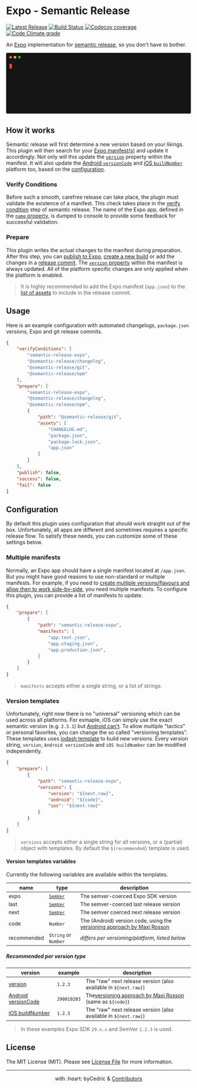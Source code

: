 # Expo - Semantic Release

[![Latest Release](https://img.shields.io/github/release/byCedric/semantic-release-expo/all.svg?style=flat-square)](https://github.com/byCedric/semantic-release-expo/releases)
[![Build Status](https://img.shields.io/travis/com/byCedric/semantic-release-expo/master.svg?style=flat-square)](https://travis-ci.com/byCedric/semantic-release-expo)
[![Codecov coverage](https://img.shields.io/codecov/c/github/byCedric/semantic-release-expo.svg?style=flat-square)](https://codecov.io/gh/byCedric/semantic-release-expo)
[![Code Climate grade](https://img.shields.io/codeclimate/maintainability/byCedric/semantic-release-expo.svg?style=flat-square)](https://codeclimate.com/github/byCedric/semantic-release-expo)

An [Expo][expo] implementation for [semantic release][semantic-release], so you don't have to bother.

![Example](docs/terminal.svg)

## How it works

Semantic release will first determine a new version based on your likings. 
This plugin will then search for your [Expo manifest(s)][expo-manifest] and update it accordingly. 
Not only will this update the [`version`][expo-version] property within the manifest. 
It will also update the [Android `versionCode`][expo-version-android] and [iOS `buildNumber`][expo-version-ios] platform too, based on the [configuration](#configuration).

### Verify Conditions

Before such a smooth, carefree release can take place, the plugin must validate the existence of a manifest. 
This check takes place in the [verify condition][semantic-release-steps] step of semantic release.
The name of the Expo app, defined in the [`name` property][expo-name], is dumped to console to provide some feedback for successful validation.

### Prepare

This plugin writes the actual changes to the manifest during preparation.
After this step, you can [publish to Expo][expo-publish], [create a new build][expo-build] or add the changes in a [release commit][semantic-release-commit].
The [`version` property][expo-version] within the manifest is always updated. 
All of the platform specific changes are only applied when the platform is enabled.

> It is highly recommended to add the Expo manifest (`app.json`) to the [list of assets][semantic-release-assets] to include in the release commit.

## Usage

Here is an example configuration with automated changelogs, `package.json` versions, Expo and git release commits.

```json
{
    "verifyConditions": [
        "semantic-release-expo",
        "@semantic-release/changelog",
        "@semantic-release/git",
        "@semantic-release/npm"
    ],
    "prepare": [
        "semantic-release-expo",
        "@semantic-release/changelog",
        "@semantic-release/npm",
        {
            "path": "@semantic-release/git",
            "assets": [
                "CHANGELOG.md",
                "package.json",
                "package-lock.json",
                "app.json"
            ]
        }
    ],
    "publish": false,
    "success": false,
    "fail": false
}
```

## Configuration

By default this plugin uses configuration that should work straight out of the box.
Unfortunately, all apps are different and sometimes requires a specific release flow.
To satisfy these needs, you can customize some of these settings below.

### Multiple manifests

Normally, an Expo app should have a single manifest located at `/app.json`.
But you might have good reasons to use non-standard or multiple manifests.
For example, if you need to [create multiple versions/flavours and allow then to work side-by-side][info-multiple-manifests], you need multiple manifests.
To configure this plugin, you can provide a list of manifests to update.

```json
{
    "prepare": [
        {
            "path": "semantic-release-expo",
            "manifests": [
                "app.test.json",
                "app.staging.json",
                "app.production.json",
            ]
        }
    ]
}
```

> `manifests` accepts either a single string, or a list of strings.

### Version templates

Unfortunately, right now there is no "universal" versioning which can be used across all platforms.
For exmaple, iOS can simply use the exact semantic version (e.g. `2.5.1`) but [Android can't][info-android-semver].
To allow multiple "tactics" or personal favorites, you can change the so called "versioning templates".
These templates uses [lodash template][lodash-template] to build new versions.
Every version string, `version`, `Android versionCode` and `iOS buildNumber` can be modified independently.

```json
{
    "prepare": [
        {
            "path": "semantic-release-expo",
            "versions": {
                "version": "${next.raw}",
                "android": "${code}",
                "ios": "${next.raw}"
            }
        }
    ]
}
```

> `versions` accepts either a single string for all versions, or a (partial) object with templates. By default the `${recommended}` template is used.

#### Version templates variables

Currently the following variables are available within the templates.

name        | type                    | description
---         | ---                     | ---
expo        | [`SemVer`][info-semver] | The semver-coerced Expo SDK version
last        | [`SemVer`][info-semver] | The semver-coerced last release version
next        | [`SemVer`][info-semver] | The semver coerced next release version
code        | `Number`                | The (Android) version code, using the [versioning approach by Maxi Rosson][info-android-versioncode]
recommended | `String` or `Number`    | _differs per versioning/platform, listed below_

##### Recommended per version type

version                                     | example     | description
---                                         | ---         | ---
[version][expo-version]                     | `1.2.3`     | The "raw" next release version (also available in `${next.raw}`)
[Android versionCode][expo-version-android] | `290010203` | The[versioning approach by Maxi Rosson][info-android-versioncode] (same as `${code}`)
[iOS buildNumber][expo-version-ios]         | `1.2.3`     | The "raw" next release version (also available in `${next.raw}`)

> In these examples Expo SDK `29.x.x` and SemVer `1.2.3` is used.

## License

The MIT License (MIT). Please see [License File](LICENSE.md) for more information.

[expo]: https://expo.io/
[expo-build]: https://docs.expo.io/versions/latest/distribution/building-standalone-apps
[expo-manifest]: https://docs.expo.io/versions/latest/workflow/configuration
[expo-name]: https://docs.expo.io/versions/latest/workflow/configuration#name
[expo-publish]: https://docs.expo.io/versions/latest/workflow/publishing
[expo-version]: https://docs.expo.io/versions/latest/workflow/configuration#version
[expo-version-android]: https://docs.expo.io/versions/latest/workflow/configuration#android
[expo-version-ios]: https://docs.expo.io/versions/latest/workflow/configuration#ios
[semantic-release]: https://github.com/semantic-release/semantic-release
[semantic-release-assets]: https://github.com/semantic-release/git#assets
[semantic-release-commit]: https://github.com/semantic-release/git#prepare
[semantic-release-steps]: https://github.com/semantic-release/semantic-release#release-steps
[lodash-template]: https://www.npmjs.com/package/lodash.template
[info-multiple-manifests]: https://blog.expo.io/setting-up-expo-and-bitbucket-pipelines-8995ef036a18#e09a
[info-android-semver]: https://github.com/semver/semver/issues/309
[info-android-versioncode]: https://medium.com/@maxirosson/versioning-android-apps-d6ec171cfd82
[info-semver]: https://github.com/DefinitelyTyped/DefinitelyTyped/blob/257c8bc48a08620b77088af209ff3f4153221784/types/semver/index.d.ts#L152-L171

--- ---

<p align="center">
    with :heart: byCedric & <a href="https://github.com/byCedric/semantic-release-expo/graphs/contributors">Contributors</a>
</p>
